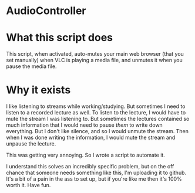 # AudioController

# What this script does

This script, when activated, auto-mutes your main web browser (that you set manually) when VLC is playing a media file, and unmutes it when you pause the
media file.

# Why it exists

I like listening to streams while working/studying. But sometimes I need to listen to a recorded lecture as well. To listen to the lecture, I would have to
mute the stream I was listening to. But sometimes the lectures contained so much information that I would need to pause *them* to write down everything. But I
don't like silence, and so I would unmute the stream. Then when I was done writing the information, I would mute the stream and unpause the lecture.

This was getting very annoying. So I wrote a script to automate it.

I understand this solves an incredibly specific problem, but on the off chance that someone needs something like this, I'm uploading it to github. 
It's a bit of a pain in the ass to set up, but if you're like me then it's 100% worth it. Have fun.
